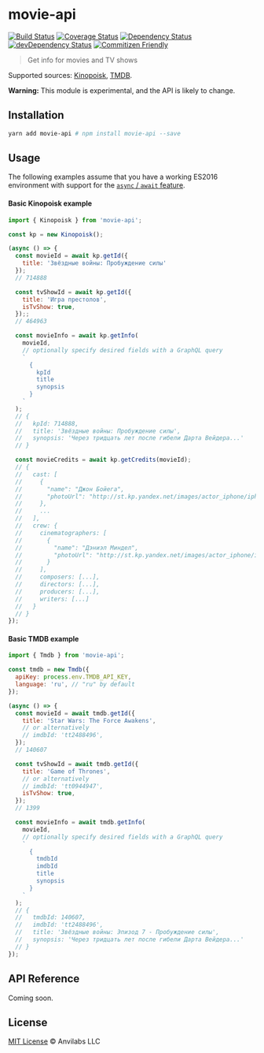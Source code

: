 # movie-api

[![Build Status](https://img.shields.io/travis/anvilabs/movie-api.svg)](https://travis-ci.org/anvilabs/movie-api)
[![Coverage Status](https://img.shields.io/codecov/c/github/anvilabs/movie-api.svg)](https://codecov.io/gh/anvilabs/movie-api)
[![Dependency Status](https://img.shields.io/david/anvilabs/movie-api.svg)](https://david-dm.org/anvilabs/movie-api)
[![devDependency Status](https://img.shields.io/david/dev/anvilabs/movie-api.svg)](https://david-dm.org/anvilabs/movie-api?type=dev)
[![Commitizen Friendly](https://img.shields.io/badge/commitizen-friendly-brightgreen.svg)](http://commitizen.github.io/cz-cli)

> Get info for movies and TV shows

Supported sources: [Kinopoisk](https://kinopoisk.ru), [TMDB](https://tmdb.com).

**Warning:** This module is experimental, and the API is likely to change.

## Installation

```bash
yarn add movie-api # npm install movie-api --save
```

## Usage

The following examples assume that you have a working ES2016 environment with support for the [`async` / `await` feature](http://babeljs.io/docs/plugins/transform-async-to-generator/).

#### Basic Kinopoisk example

```js
import { Kinopoisk } from 'movie-api';

const kp = new Kinopoisk();

(async () => {
  const movieId = await kp.getId({
    title: 'Звёздные войны: Пробуждение силы'
  });
  // 714888

  const tvShowId = await kp.getId({
    title: 'Игра престолов',
    isTvShow: true,
  });;
  // 464963

  const movieInfo = await kp.getInfo(
    movieId,
    // optionally specify desired fields with a GraphQL query
    `
      {
        kpId
        title
        synopsis
      }
    `
  );
  // {
  //   kpId: 714888,
  //   title: 'Звёздные войны: Пробуждение силы',
  //   synopsis: 'Через тридцать лет после гибели Дарта Вейдера...'
  // }

  const movieCredits = await kp.getCredits(movieId);
  // {
  //   cast: [
  //     {
  //       "name": "Джон Бойега",
  //       "photoUrl": "http://st.kp.yandex.net/images/actor_iphone/iphone360_2196854.jpg?d=20130703131657",
  //     },
  //     ...
  //   ],
  //   crew: {
  //     cinematographers: [
  //       {
  //         "name": "Дэниэл Миндел",
  //         "photoUrl": "http://st.kp.yandex.net/images/actor_iphone/iphone360_610174.jpg?d=20150813191602",
  //       }
  //     ],
  //     composers: [...],
  //     directors: [...],
  //     producers: [...],
  //     writers: [...]
  //   }
  // }
});
```

#### Basic TMDB example

```js
import { Tmdb } from 'movie-api';

const tmdb = new Tmdb({
  apiKey: process.env.TMDB_API_KEY,
  language: 'ru', // "ru" by default
});

(async () => {
  const movieId = await tmdb.getId({
    title: 'Star Wars: The Force Awakens',
    // or alternatively
    // imdbId: 'tt2488496',
  });
  // 140607

  const tvShowId = await tmdb.getId({
    title: 'Game of Thrones',
    // or alternatively
    // imdbId: 'tt0944947',
    isTvShow: true,
  });
  // 1399

  const movieInfo = await tmdb.getInfo(
    movieId,
    // optionally specify desired fields with a GraphQL query
    `
      {
        tmdbId
        imdbId
        title
        synopsis
      }
    `
  );
  // {
  //   tmdbId: 140607,
  //   imdbId: 'tt2488496',
  //   title: 'Звёздные войны: Эпизод 7 - Пробуждение силы',
  //   synopsis: 'Через тридцать лет после гибели Дарта Вейдера...'
  // }
});
```

## API Reference

Coming soon.

## License

[MIT License](./LICENSE) © Anvilabs LLC
